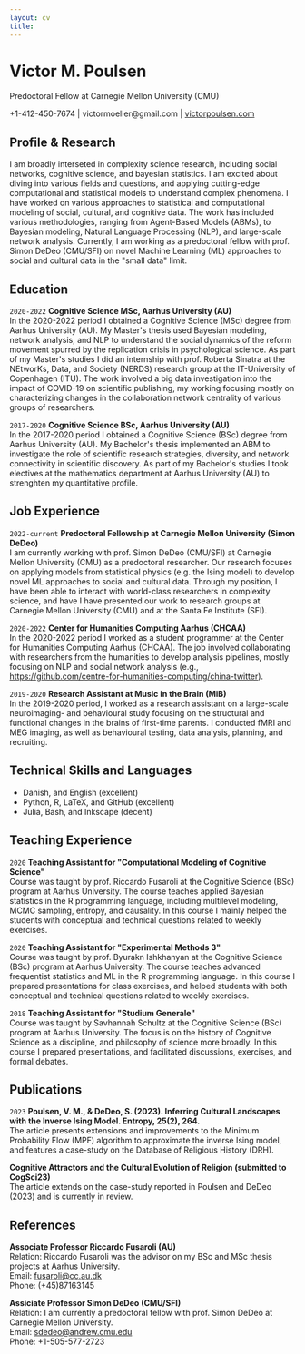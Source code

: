 ```yaml
---
layout: cv
title: 
---
```

# Victor M. Poulsen
Predoctoral Fellow at Carnegie Mellon University (CMU)

<div id="webaddress">
  +1-412-450-7674
|  victormoeller@gmail.com
|  <a href="https://victorpoulsen.com/">victorpoulsen.com</a>
</div>

## Profile & Research
I am broadly interseted in complexity science research, including social networks, cognitive science, and bayesian statistics. I am excited about diving into various fields and questions, and applying cutting-edge computational and statistical models to understand complex phenomena. I have worked on various approaches to statistical and computational modeling of social, cultural, and cognitive data. The work has included various methodologies, ranging from Agent-Based Models (ABMs), to Bayesian modeling, Natural Language Processing (NLP), and large-scale network analysis. Currently, I am working as a predoctoral fellow with prof. Simon DeDeo (CMU/SFI) on novel Machine Learning (ML) approaches to social and cultural data in the "small data" limit. 

## Education

`2020-2022`
__Cognitive Science MSc, Aarhus University (AU)__ <br/>
In the 2020-2022 period I obtained a Cognitive Science (MSc) degree from Aarhus University (AU). My Master's thesis used Bayesian modeling, network analysis, and NLP to understand the social dynamics of the reform movement spurred by the replication crisis in psychological science. As part of my Master's studies I did an internship with prof. Roberta Sinatra at the NEtworKs, Data, and Society (NERDS) research group at the IT-University of Copenhagen (ITU). The work involved a big data investigation into the impact of COVID-19 on scientific publishing, my working focusing mostly on characterizing changes in the collaboration network centrality of various groups of researchers. 

`2017-2020`
__Cognitive Science BSc, Aarhus University (AU)__ <br/>
In the 2017-2020 period I obtained a Cognitive Science (BSc) degree from Aarhus University (AU). My Bachelor's thesis implemented an ABM to investigate the role of scientific research strategies, diversity, and network connectivity in scientific discovery. As part of my Bachelor's studies I took electives at the mathematics department at Aarhus University (AU) to strenghten my quantitative profile. 

## Job Experience 

`2022-current` 
__Predoctoral Fellowship at Carnegie Mellon University (Simon DeDeo)__ <br/>
I am currently working with prof. Simon DeDeo (CMU/SFI) at Carnegie Mellon University (CMU) as a predoctoral researcher. Our research focuses on applying models from statistical physics (e.g. the Ising model) to develop novel ML approaches to social and cultural data. Through my position, I have been able to interact with world-class researchers in complexity science, and have I have presented our work to research groups at Carnegie Mellon University (CMU) and at the Santa Fe Institute (SFI). 

`2020-2022`
__Center for Humanities Computing Aarhus (CHCAA)__ <br/>
In the 2020-2022 period I worked as a student programmer at the Center for Humanities Computing Aarhus (CHCAA). The job involved collaborating with researchers from the humanities to develop analysis pipelines, mostly focusing on NLP and social network analysis (e.g., https://github.com/centre-for-humanities-computing/china-twitter).

`2019-2020`
__Research Assistant at Music in the Brain (MiB)__ <br/>
In the 2019-2020 period, I worked as a research assistant on a large-scale neuroimaging- and behavioural study focusing on the structural and functional changes in the brains of first-time parents. I conducted fMRI and MEG imaging, as well as behavioural testing, data analysis, planning, and recruiting. 

## Technical Skills and Languages
* Danish, and English (excellent)
* Python, R, LaTeX, and GitHub (excellent) 
* Julia, Bash, and Inkscape (decent)

## Teaching Experience
`2020`
__Teaching Assistant for "Computational Modeling of Cognitive Science"__ <br/>
Course was taught by prof. Riccardo Fusaroli at the Cognitive Science (BSc) program at Aarhus University. The course teaches applied Bayesian statistics in the R programming language, including multilevel modeling, MCMC sampling, entropy, and causality. In this course I mainly helped the students with conceptual and technical questions related to weekly exercises. 

`2020`
__Teaching Assistant for "Experimental Methods 3"__ <br/>
Course was taught by prof. Byurakn Ishkhanyan at the Cognitive Science (BSc) program at Aarhus University. The course teaches advanced frequentist statistics and ML in the R programming language. In this course I prepared presentations for class exercises, and helped students with both conceptual and technical questions related to weekly exercises. 

`2018`
__Teaching Assistant for "Studium Generale"__ <br/>
Course was taught by Savhannah Schultz at the Cognitive Science (BSc) program at Aarhus University. The focus is on the history of Cognitive Science as a discipline, and philosophy of science more broadly. In this course I prepared presentations, and facilitated discussions, exercises, and formal debates. 

## Publications

`2023` 
__Poulsen, V. M., & DeDeo, S. (2023). Inferring Cultural Landscapes with the Inverse Ising Model. Entropy, 25(2), 264.__ <br/> 
The article presents extensions and improvements to the Minimum Probability Flow (MPF) algorithm to approximate the inverse Ising model, and features a case-study on the Database of Religious History (DRH). 

__Cognitive Attractors and the Cultural Evolution of Religion (submitted to CogSci23)__ <br/>
The article extends on the case-study reported in Poulsen and DeDeo (2023) and is currently in review. 

## References
__Associate Professor Riccardo Fusaroli (AU)__ <br/>
Relation: Riccardo Fusaroli was the advisor on my BSc and MSc thesis projects at Aarhus University. <br/>
Email: fusaroli@cc.au.dk <br/>
Phone: (+45)87163145

__Assiciate Professor Simon DeDeo (CMU/SFI)__ <br/>
Relation: I am currently a predoctoral fellow with prof. Simon DeDeo at Carnegie Mellon University. <br/>
Email: sdedeo@andrew.cmu.edu <br/>
Phone: +1-505-577-2723

<!-- ### Footer

Last updated: March 2023 -->


